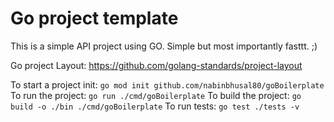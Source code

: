 # Go project template
This is a simple API project using GO. Simple but most importantly fasttt. ;)

Go project Layout: https://github.com/golang-standards/project-layout

To start a project init: `go mod init github.com/nabinbhusal80/goBoilerplate`
To run the project: `go run ./cmd/goBoilerplate`
To build the project: `go build -o ./bin ./cmd/goBoilerplate`
To run tests: `go test ./tests -v`
